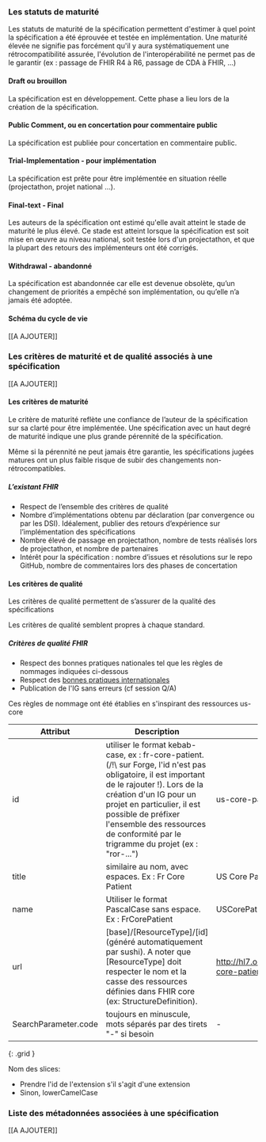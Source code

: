 ### Les statuts de maturité

Les statuts de maturité de la spécification permettent d'estimer à quel point la spécification a été éprouvée et testée en implémentation. Une maturité élevée ne signifie pas forcément qu'il y aura systématiquement une rétrocompatibilité assurée, l'évolution de l'interopérabilité ne permet pas de le garantir (ex : passage de FHIR R4 à R6, passage de CDA à FHIR, ...)

#### Draft ou brouillon

La spécification est en développement. Cette phase a lieu lors de la création de la spécification.

#### Public Comment, ou en concertation pour commentaire public

La spécification est publiée pour concertation en commentaire public.

#### Trial-Implementation - pour implémentation

La spécification est prête pour être implémentée en situation réelle (projectathon, projet national …).

#### Final-text - Final

Les auteurs de la spécification ont estimé qu'elle avait atteint le stade de maturité le plus élevé. Ce stade est atteint lorsque la spécification est soit mise en œuvre au niveau national, soit testée lors d'un projectathon, et que la plupart des retours des implémenteurs ont été corrigés.

#### Withdrawal - abandonné

La spécification est abandonnée car elle est devenue obsolète, qu’un changement de priorités a empêché son implémentation, ou qu’elle n’a jamais été adoptée.

#### Schéma du cycle de vie

[[A AJOUTER]]

### Les critères de maturité et de qualité associés à une spécification

[[A AJOUTER]]

#### Les critères de maturité

Le critère de maturité reflète une confiance de l’auteur de la spécification sur sa clarté pour être implémentée. Une spécification avec un haut degré de maturité indique une plus grande pérennité de la spécification.

Même si la pérennité ne peut jamais être garantie, les spécifications jugées matures ont un plus faible risque de subir des changements non-rétrocompatibles.

##### L’existant FHIR

* Respect de l’ensemble des critères de qualité
* Nombre d’implémentations obtenu par déclaration (par convergence ou par les DSI). Idéalement, publier des retours d’expérience sur l’implémentation des spécifications
* Nombre élevé de passage en projectathon, nombre de tests réalisés lors de projectathon, et nombre de partenaires
* Intérêt pour la spécification : nombre d’issues et résolutions sur le repo GitHub, nombre de commentaires lors des phases de concertation

#### Les critères de qualité

Les critères de qualité permettent de s’assurer de la qualité des spécifications

Les critères de qualité semblent propres à chaque standard.

##### Critères de qualité FHIR


* Respect des bonnes pratiques nationales tel que les règles de nommages indiquées ci-dessous
* Respect des [bonnes pratiques internationales](https://build.fhir.org/ig/FHIR/ig-guidance/best-practice.html)
* Publication de l'IG sans erreurs (cf session Q/A)

Ces règles de nommage ont été établies en s'inspirant des ressources us-core

| **Attribut** | **Description** | **Exemple us-core** |
| ----- | ----- | ----- |
| id | utiliser le format kebab-case, ex : fr-core-patient. (/!\ sur Forge, l'id n'est pas obligatoire, il est important de le rajouter !). Lors de la création d'un IG pour un projet en particulier, il est possible de préfixer l'ensemble des ressources de conformité par le trigramme du projet (ex : "ror-...") | us-core-patient |
| title | similaire au nom, avec espaces. Ex : Fr Core Patient | US Core Patient Profile |
| name | Utiliser le format PascalCase sans espace. Ex : FrCorePatient | USCorePatientProfile |
| url | [base]/[ResourceType]/[id] (généré automatiquement par sushi). A noter que [ResourceType] doit respecter le nom et la casse des ressources définies dans FHIR core (ex: StructureDefinition). | http://hl7.org/fhir/us/core/StructureDefinition/us-core-patient |
| SearchParameter.code | toujours en minuscule, mots séparés par des tirets "-" si besoin | - |
{: .grid }

Nom des slices:

* Prendre l'id de l'extension s'il s'agit d'une extension
* Sinon, lowerCamelCase

### Liste des métadonnées associées à une spécification

[[A AJOUTER]]